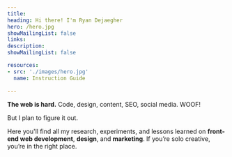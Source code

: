 ```yaml
---
title: 
heading: Hi there! I'm Ryan Dejaegher
hero: /hero.jpg
showMailingList: false
links:
description: 
showMailingList: false

resources:
- src: './images/hero.jpg'
  name: Instruction Guide
  
---
```



**The web is hard.** Code, design, content, SEO, social media. WOOF! 

But I plan to figure it out. 

Here you'll find all my research, experiments, and lessons learned on **front-end web development**, **design**, and **marketing**. If you’re solo creative, you’re in the right place.
